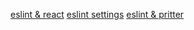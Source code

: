 [eslint & react](g.io/@velopert/eslint-and-prettier-in-react)
[eslint settings](https://velog.io/@kyusung/eslint-config-2)
[eslint & pritter](https://velog.io/@recordboy/ESLint-Prettier-%EC%A0%81%EC%9A%A9%ED%95%98%EA%B8%B0)
